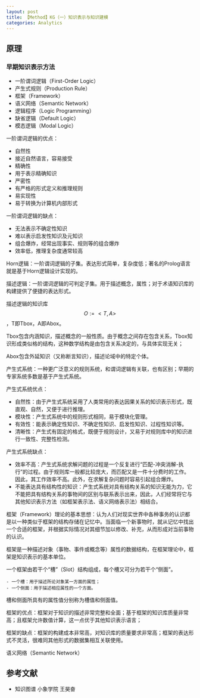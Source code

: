 ```yaml
---
layout: post
title: 【Method】KG（一）知识表示与知识建模
categories: Analytics
---
```


## 原理

### 早期知识表示方法

- 一阶谓词逻辑（First-Order Logic）
- 产生式规则（Production Rule）
- 框架（Framework）
- 语义网络（Semantic Network）
- 逻辑程序（Logic Programming）
- 缺省逻辑（Default Logic）
- 模态逻辑（Modal Logic）

一阶谓词逻辑的优点：

- 自然性
- 接近自然语言，容易接受
- 精确性
- 用于表示精确知识
- 严密性
- 有严格的形式定义和推理规则
- 易实现性
- 易于转换为计算机内部形式

一阶谓词逻辑的缺点：

- 无法表示不确定性知识
- 难以表示启发性知识及元知识
- 组合爆炸，经常出现事实、规则等的组合爆炸
- 效率低，推理复杂度通常较高

Horn逻辑：一阶谓词逻辑的子集。表达形式简单，复杂度低；著名的Prolog语言就是基于Horn逻辑设计实现的。

描述逻辑：一阶谓词逻辑的可判定子集。用于描述概念，属性；对于术语知识库的构建提供了便捷的表达形式。

描述逻辑的知识库 $$O := <T,A>$$，T即Tbox，A即Abox。

Tbox包含内涵知识，描述概念的一般性质。由于概念之间存在包含关系，Tbox知识形成类似格的结构，这种数学结构是由包含关系决定的，与具体实现无关；

Abox包含外延知识（又称断言知识），描述论域中的特定个体。

产生式系统：一种更广泛意义的规则系统，和谓词逻辑有关联，也有区别；早期的专家系统多数是基于产生式系统。

产生式系统优点：

- 自然性：由于产生式系统采用了人类常用的表达因果关系的知识表示形式，既直观、自然，又便于进行推理。
- 模块性：产生式系统中的规则形式相同，易于模块化管理。
- 有效性：能表示确定性知识、不确定性知识、启发性知识、过程性知识等。
- 清晰性：产生式有固定的格式，既便于规则设计，又易于对规则库中的知识进行一致性、完整性检测。

产生式系统缺点：

- 效率不高：产生式系统求解问题的过程是一个反复进行“匹配-冲突消解-执行”的过程。由于规则库一般都比较庞大，而匹配又是一件十分费时的工作。因此，其工作效率不高。此外，在求解复杂问题时容易引起组合爆炸。
- 不能表达具有结构性的知识：产生式系统对具有结构关系的知识无能为力，它不能把具有结构关系的事物间的区别与联系表示出来，因此，人们经常将它与其他知识表示方法（如框架表示法、语义网络表示法）相结合。

框架（Framework）理论的基本思想：认为人们对现实世界中各种事务的认识都是以一种类似于框架的结构存储在记忆中。当面临一个新事物时，就从记忆中找出一个合适的框架，并根据实际情况对其细节加以修改、补充，从而形成对当前事物的认识。

框架是一种描述对象（事物、事件或概念等）属性的数据结构，在框架理论中，框架是知识表示的基本单位。

一个框架由若干个“槽”（Slot）结构组成，每个槽又可分为若干个“侧面”。

    - 一个槽：用于描述所论对象某一方面的属性；
    - 一个侧面：用于描述相应属性的一个方面。

槽和侧面所具有的属性值分别称为槽值和侧面值。

框架的优点：框架对于知识的描述非常完整和全面；基于框架的知识库质量非常高；且框架允许数值计算，这一点优于其他知识表示语言；

框架的缺点：框架的构建成本非常高，对知识库的质量要求非常高；框架的表达形式不灵活，很难同其他形式的数据集相互关联使用。

语义网络（Semantic Network）

## 参考文献

- 知识图谱 小象学院 王昊奋